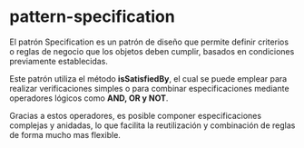 # pattern-specification

El patrón Specification es un patrón de diseño que permite definir criterios o reglas de negocio que los objetos deben cumplir, basados en condiciones previamente establecidas.

Este patrón utiliza el método **isSatisfiedBy**, el cual se puede emplear para realizar verificaciones simples o para combinar especificaciones mediante operadores lógicos como **AND, OR y NOT**.

Gracias a estos operadores, es posible componer especificaciones complejas y anidadas, lo que facilita la reutilización y combinación de reglas de forma mucho mas flexible.




 